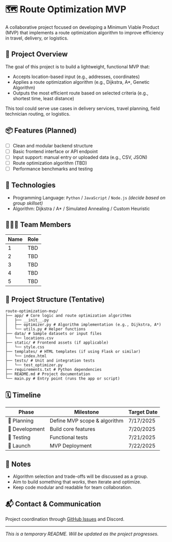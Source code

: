 # 🗺️ Route Optimization MVP

A collaborative project focused on developing a Minimum Viable Product (MVP) that implements a route optimization algorithm to improve efficiency in travel, delivery, or logistics.

## 🚀 Project Overview

The goal of this project is to build a lightweight, functional MVP that:
- Accepts location-based input (e.g., addresses, coordinates)
- Applies a route optimization algorithm (e.g., Dijkstra, A*, Genetic Algorithm)
- Outputs the most efficient route based on selected criteria (e.g., shortest time, least distance)

This tool could serve use cases in delivery services, travel planning, field technician routing, or logistics.

## 📦 Features (Planned)

- [ ] Clean and modular backend structure
- [ ] Basic frontend interface or API endpoint
- [ ] Input support: manual entry or uploaded data (e.g., CSV, JSON)
- [ ] Route optimization algorithm (TBD)
- [ ] Performance benchmarks and testing

## 🧠 Technologies

- Programming Language: `Python` / `JavaScript` / `Node.js` *(decide based on group skillset)*
- Algorithm: Dijkstra / A* / Simulated Annealing / Custom Heuristic

## 🧑‍🤝‍🧑 Team Members

| Name            | Role                 |
|-----------------|----------------------|
| 1               | TBD                  |
| 2               | TBD                  |
| 3               | TBD                  |
| 4               | TBD                  |
| 5               | TBD                  |

## 📁 Project Structure (Tentative)

```text
route-optimization-mvp/
├── app/ # Core logic and route optimization algorithms
│   ├── __init__.py
│   ├── optimizer.py # Algorithm implementation (e.g., Dijkstra, A*)
│   └── utils.py # Helper functions
├── data/ # Sample datasets or input files
│   └── locations.csv
├── static/ # Frontend assets (if applicable)
│   └── style.css
├── templates/ # HTML templates (if using Flask or similar)
│   └── index.html
├── tests/ # Unit and integration tests
│   └── test_optimizer.py
├── requirements.txt # Python dependencies
├── README.md # Project documentation
└── main.py # Entry point (runs the app or script)
```

## 🗓️ Timeline

| Phase           | Milestone                    | Target Date |
|----------------|-------------------------------|-------------|
| 📌 Planning     | Define MVP scope & algorithm  | 7/17/2025        |
| 🔧 Development  | Build core features           | 7/20/2025        |
| 🧪 Testing       | Functional tests              | 7/21/2025         |
| 🚀 Launch        | MVP Deployment                | 7/22/2025         |

## 📝 Notes

- Algorithm selection and trade-offs will be discussed as a group.
- Aim to build something that *works*, then iterate and optimize.
- Keep code modular and readable for team collaboration.

## 📬 Contact & Communication

Project coordination through [GitHub Issues](https://github.com/) and Discord.

---

_This is a temporary README. Will be updated as the project progresses._
